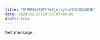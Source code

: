 ```yaml
---
title: "使用RSS订阅下载+jellyfin实现自动追番"
date: 2024-02-27T14:56:07+08:00
draft: true
---
```


test message
